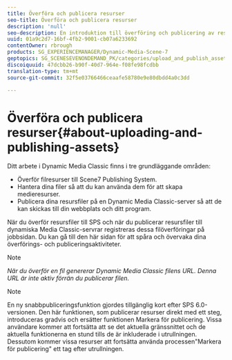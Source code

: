 ```yaml
---
title: Överföra och publicera resurser
seo-title: Överföra och publicera resurser
description: 'null'
seo-description: En introduktion till överföring och publicering av resurser i Dynamic Media Classic.
uuid: 01a9c2d7-16bf-4fb2-9001-cb07a6233692
contentOwner: rbrough
products: SG_EXPERIENCEMANAGER/Dynamic-Media-Scene-7
geptopics: SG_SCENESEVENONDEMAND_PK/categories/upload_and_publish_assets
discoiquuid: 47dcbb26-b90f-40d7-964e-f08fe98fcdbb
translation-type: tm+mt
source-git-commit: 32f5e03766466ceaafe58780e9e80dbdd4a0c3dd

---
```



# Överföra och publicera resurser{#about-uploading-and-publishing-assets}

Ditt arbete i Dynamic Media Classic finns i tre grundläggande områden:

* Överför filresurser till Scene7 Publishing System.
* Hantera dina filer så att du kan använda dem för att skapa medieresurser.
* Publicera dina resursfiler på en Dynamic Media Classic-server så att de kan skickas till din webbplats och ditt program.

När du överför resursfiler till SPS och när du publicerar resursfiler till dynamiska Media Classic-servrar registreras dessa filöverföringar på jobbsidan. Du kan gå till den här sidan för att spåra och övervaka dina överförings- och publiceringsaktiviteter.

>[!NOTE]
>
>*När du överför en fil genererar Dynamic Media Classic filens URL. Denna URL är inte aktiv förrän du publicerar filen.*

>[!NOTE]
>
>En ny snabbpubliceringsfunktion gjordes tillgänglig kort efter SPS 6.0-versionen. Den här funktionen, som publicerar resurser direkt med ett steg, introduceras gradvis och ersätter funktionen Markera för publicering. Vissa användare kommer att fortsätta att se det aktuella gränssnittet och de aktuella funktionerna en stund tills de är inkluderade i utrullningen. Dessutom kommer vissa resurser att fortsätta använda processen&quot;Markera för publicering&quot; ett tag efter utrullningen.

